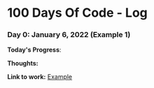 # 100 Days Of Code - Log

### Day 0: January 6, 2022 (Example 1)

**Today's Progress**: 

**Thoughts:**

**Link to work:** [Example](http://www.example.com)
